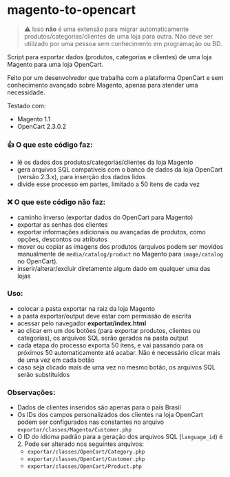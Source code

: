 # magento-to-opencart

> :warning: Isso **não** é uma extensão para migrar automaticamente produtos/categorias/clientes de uma loja para outra. Não deve ser utilizado por uma pessoa sem conhecimento em programação ou BD.

Script para exportar dados (produtos, categorias e clientes) de uma loja Magento para uma loja OpenCart.

Feito por um desenvolvedor que trabalha com a plataforma OpenCart e sem conhecimento avançado sobre Magento, apenas para atender uma necessidade.

Testado com:
* Magento 1.1
* OpenCart 2.3.0.2

### :thumbsup: O que este código faz:
* lê os dados dos produtos/categorias/clientes da loja Magento
* gera arquivos SQL compatíveis com o banco de dados da loja OpenCart (versão 2.3.x), para inserção dos dados lidos
* divide esse processo em partes, limitado a 50 itens de cada vez

### :x: O que este código não faz:
* caminho inverso (exportar dados do OpenCart para Magento)
* exportar as senhas dos clientes
* exportar informações adicionais ou avançadas de produtos, como opções, descontos ou atributos
* mover ou copiar as imagens dos produtos (arquivos podem ser movidos manualmente de `media/catalog/product` no Magento para `image/catalog` no OpenCart).
* inserir/alterar/excluir diretamente algum dado em qualquer uma das lojas

### Uso:
* colocar a pasta exportar na raiz da loja Magento
* a pasta exportar/output deve estar com permissão de escrita
* acessar pelo navegador **exportar/index.html**
* ao clicar em um dos botões (para exportar produtos, clientes ou categorias), os arquivos SQL serão gerados na pasta output
* cada etapa do processo exporta 50 itens, e vai passando para os próximos 50 automaticamente até acabar. Não é necessário clicar mais de uma vez em cada botão
* caso seja clicado mais de uma vez no mesmo botão, os arquivos SQL serão substituídos

### Observações:
* Dados de clientes inseridos são apenas para o país Brasil
* Os IDs dos campos personalizados dos clientes na loja OpenCart podem ser configurados nas constantes no arquivo `exportar/classes/Magento/Customer.php`
* O ID do idioma padrão para a geração dos arquivos SQL (`language_id`) é 2. Pode ser alterado nos seguintes arquivos:
  * `exportar/classes/OpenCart/Category.php`
  * `exportar/classes/OpenCart/Customer.php`
  * `exportar/classes/OpenCart/Product.php`
